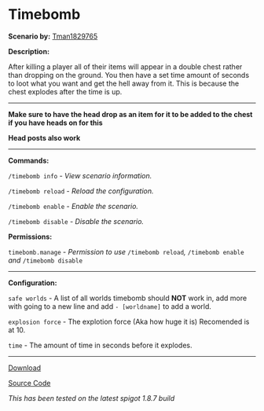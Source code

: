 # Timebomb

**Scenario by:** [Tman1829765](https://reddit.com/u/Tman1829765)

**Description:**

After killing a player all of their items will appear in a double chest rather than dropping on the ground. You then have a set time amount of seconds to loot what you want and get the hell away from it. This is because the chest explodes after the time is up.

___

**Make sure to have the head drop as an item for it to be added to the chest if you have heads on for this**

**Head posts also work**

___

**Commands:**

`/timebomb info` - *View scenario information.*

`/timebomb reload` - *Reload the configuration.*

`/timebomb enable` - *Enable the scenario.*

`/timebomb disable` - *Disable the scenario.*

**Permissions:**

`timebomb.manage` - *Permission to use* `/timebomb reload`*,* `/timebomb enable` *and* `/timebomb disable`

___

**Configuration:**

`safe worlds` - A list of all worlds timebomb should **NOT** work in, add more with going to a new line and add `- [worldname]` to add a world.

`explosion force` - The explotion force (Aka how huge it is) Recomended is at 10.

`time` - The amount of time in seconds before it explodes.

___

[Download](https://github.com/LeonTG77/Timebomb/releases)

[Source Code](https://github.com/LeonTG77/Timebomb)

*This has been tested on the latest spigot 1.8.7 build*
